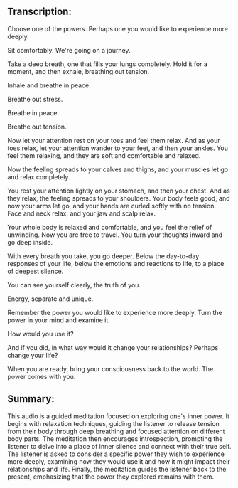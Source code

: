 ## Transcription:

Choose one of the powers. Perhaps one you would like to experience more deeply.

Sit comfortably. We're going on a journey.

Take a deep breath, one that fills your lungs completely. Hold it for a moment, and then exhale, breathing out tension.

Inhale and breathe in peace.

Breathe out stress.

Breathe in peace.

Breathe out tension.

Now let your attention rest on your toes and feel them relax. And as your toes relax, let your attention wander to your feet, and then your ankles. You feel them relaxing, and they are soft and comfortable and relaxed.

Now the feeling spreads to your calves and thighs, and your muscles let go and relax completely.

You rest your attention lightly on your stomach, and then your chest. And as they relax, the feeling spreads to your shoulders. Your body feels good, and now your arms let go, and your hands are curled softly with no tension. Face and neck relax, and your jaw and scalp relax.

Your whole body is relaxed and comfortable, and you feel the relief of unwinding. Now you are free to travel. You turn your thoughts inward and go deep inside.

With every breath you take, you go deeper. Below the day-to-day responses of your life, below the emotions and reactions to life, to a place of deepest silence.

You can see yourself clearly, the truth of you.

Energy, separate and unique.

Remember the power you would like to experience more deeply. Turn the power in your mind and examine it.

How would you use it?

And if you did, in what way would it change your relationships? Perhaps change your life?

When you are ready, bring your consciousness back to the world. The power comes with you.

## Summary:

This audio is a guided meditation focused on exploring one's inner power. It begins with relaxation techniques, guiding the listener to release tension from their body through deep breathing and focused attention on different body parts. The meditation then encourages introspection, prompting the listener to delve into a place of inner silence and connect with their true self. The listener is asked to consider a specific power they wish to experience more deeply, examining how they would use it and how it might impact their relationships and life. Finally, the meditation guides the listener back to the present, emphasizing that the power they explored remains with them.

